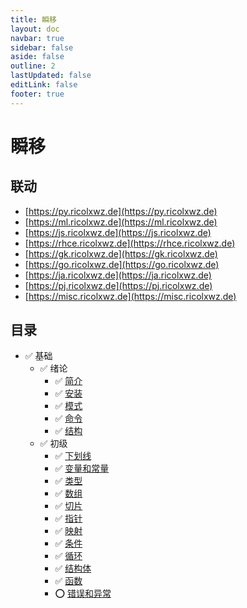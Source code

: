 ```yaml
---
title: 瞬移
layout: doc
navbar: true
sidebar: false
aside: false
outline: 2
lastUpdated: false
editLink: false
footer: true
---
```


# 瞬移

## 联动

- [https://py.ricolxwz.de](https://py.ricolxwz.de)
- [https://ml.ricolxwz.de](https://ml.ricolxwz.de)
- [https://js.ricolxwz.de](https://js.ricolxwz.de)
- [https://rhce.ricolxwz.de](https://rhce.ricolxwz.de)
- [https://gk.ricolxwz.de](https://gk.ricolxwz.de)
- [https://go.ricolxwz.de](https://go.ricolxwz.de)
- [https://ja.ricolxwz.de](https://ja.ricolxwz.de)
- [https://pj.ricolxwz.de](https://pj.ricolxwz.de)
- [https://misc.ricolxwz.de](https://misc.ricolxwz.de)

## 目录

- ✅ 基础
    - ✅ 绪论
        - ✅ [简介](/basic/intro)
        - ✅ [安装](/basic/install)
        - ✅ [模式](/basic/mod)
        - ✅ [命令](/basic/command)
        - ✅ [结构](/basic/structure)
    - ✅ 初级
        - ✅ [下划线](/basic/underline)
        - ✅ [变量和常量](/basic/var)
        - ✅ [类型](/basic/type)
        - ✅ [数组](/basic/array)
        - ✅ [切片](/basic/slice)
        - ✅ [指针](/basic/pointer)
        - ✅ [映射](/basic/map)
        - ✅ [条件](/basic/condition)
        - ✅ [循环](/basic/loop)
        - ✅ [结构体](/basic/struct)
        - ✅ [函数](/basic/function)
        - ⭕ [错误和异常](/basic/error)